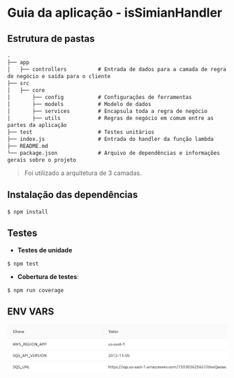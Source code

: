 # Guia da aplicação - isSimianHandler
## Estrutura de pastas

```
.                       
├── app
│   ├── controllers          # Entrada de dados para a camada de regra de negócio e saída para o cliente
├── src
│   ├── core                   
│       ├── config           # Configurações de ferramentas
│       ├── models           # Modelo de dados
│       ├── services         # Encapsula toda a regra de negócio
│       ├── utils            # Regras de negócio em comum entre as partes da aplicação
├── test                     # Testes unitários
├── index.js                 # Entrada do handler da função lambda
├── README.md
└── package.json             # Arquivo de dependências e informações gerais sobre o projeto
```
> Foi utilizado a arquitetura de 3 camadas.
## Instalação das dependências
```
$ npm install
```
## Testes
- **Testes de unidade**
```
$ npm test
```
- **Cobertura de testes**:
```
$ npm run coverage
```
## ENV VARS
![alt text](../architecture/isASimian.jpeg "Simian vars")

